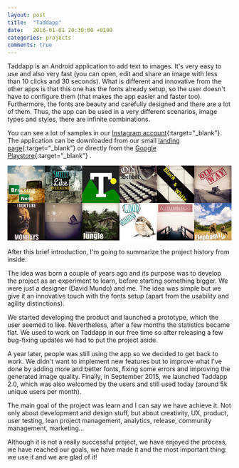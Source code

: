 ```yaml
---
layout: post
title:  "Taddapp"
date:   2016-01-01 20:30:00 +0100
categories: projects
comments: true
---
```


Taddapp is an Android application to add text to images.
It's very easy to use and also very fast
(you can open, edit and share an image
with less than 10 clicks and 30 seconds).
What is different and innovative from the other apps is that this one
has the fonts already setup,
so the user doesn't have to configure them
(that makes the app easier and faster too).
Furthermore, the fonts are beauty and carefully designed and
there are a lot of them.
Thus, the app can be used in a very different scenarios,
image types and styles, there are infinite combinations.

You can see a lot of samples in our
[Instagram account](https://www.instagram.com/taddapp/){:target="_blank"}.
The application can be downloaded from our small
[landing page](http://taddapp.com){:target="_blank"}
or directly from the
[Google Playstore](https://play.google.com/store/apps/details?id=com.taddapp){:target="_blank"}
.

![Taddapp examples](/assets/images/taddapp_examples.jpg)

After this brief introduction,
I'm going to summarize the project history from inside:

The idea was born a couple of years ago and its purpose was to
develop the project as an experiment to learn,
before starting something bigger.
We were just a designer (David Mundo) and me.
The idea was simple but we give it an innovative
touch with the fonts setup
(apart from the usability and agility distinctions).

We started developing the product and
launched a prototype,
which the user seemed to like.
Nevertheless, after a few months the statistics became flat.
We used to work on Taddapp in our free time so
after releasing a few bug-fixing updates we had to
put the project aside.

A year later, people was still using the app
so we decided to get back to work.
We didn't want to implement new features
but to improve what I've done
by adding more and better fonts, fixing some errors
and improving the generated image quality.
Finally, in September 2015, we launched Taddapp 2.0,
which was also welcomed by the users
and still used today
(around 5k unique users per month).

The main goal of the project was learn and
I can say we have achieve it.
Not only about development and design stuff,
but about creativity, UX, product, user testing,
lean project management, analytics, release,
community management, marketing...

Although it is not a really successful project,
we have enjoyed the process, we have reached our goals, we have made it and
the most important thing: we use it and we are glad of it!
